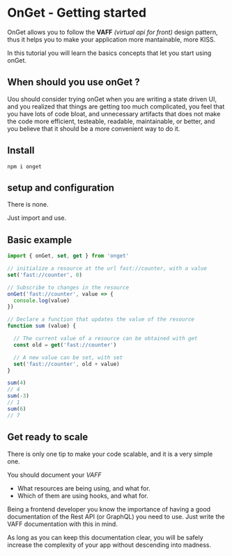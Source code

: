 # OnGet - Getting started

OnGet allows you to follow the **VAFF** *(virtual api for front)* design pattern, thus it helps you to make your application more mantainable, more KISS.

In this tutorial you will learn the basics concepts that let you start using onGet.

## When should you use onGet ?

Uou should consider trying onGet when you are writing a state driven UI, and you realized that things are getting too much complicated, you feel that you have lots of code bloat, and unnecessary artifacts that does not make the code more efficient, testeable, readable, maintainable, or better, and you believe that it should be a more convenient way to do it.

## Install

```
npm i onget
```

## setup and configuration

There is none.

Just import and use.

## Basic example

```js
import { onGet, set, get } from 'onget'

// initialize a resource at the url fast://counter, with a value
set('fast://counter', 0)

// Subscribe to changes in the resource
onGet('fast://counter', value => {
  console.log(value)
})

// Declare a function that updates the value of the resource
function sum (value) {

  // The current value of a resource can be obtained with get
  const old = get('fast://counter')

  // A new value can be set, with set
  set('fast://counter', old + value)
}

sum(4)
// 4
sum(-3)
// 1
sum(6)
// 7
```

## Get ready to scale

There is only one tip to make your code scalable, and it is a very simple one.

You should document your *VAFF*

* What resources are being using, and what for.
* Which of them are using hooks, and what for.

Being a frontend developer you know the importance of having a good documentation of the Rest API (or GraphQL) you need to use. Just write the VAFF documentation with this in mind.

As long as you can keep this documentation clear, you will be safely increase the complexity of your app without descending into madness.
